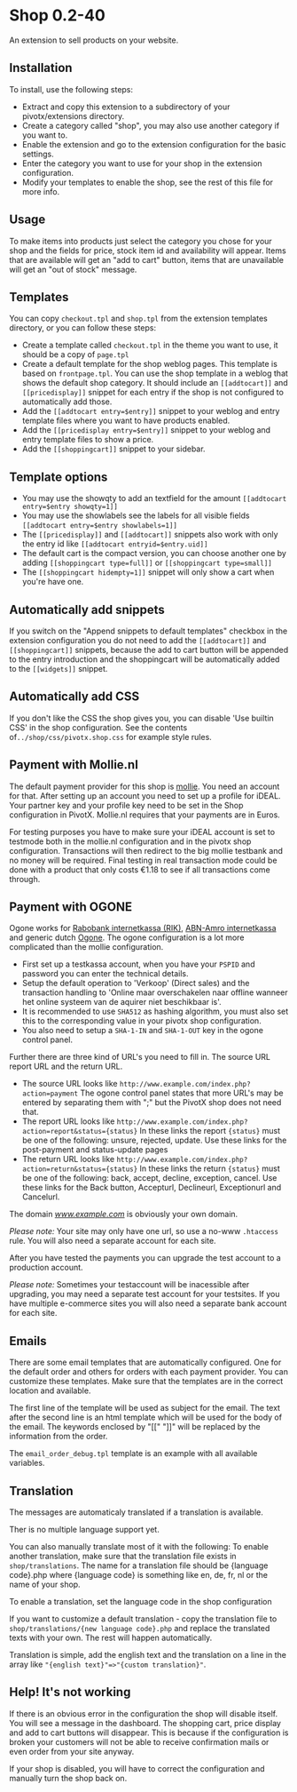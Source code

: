 Shop 0.2-40
===========
An extension to sell products on your website.

Installation
------------
To install, use the following steps:

  * Extract and copy this extension to a subdirectory of your pivotx/extensions directory.
  * Create a category called "shop", you may also use another category if you want to.
  * Enable the extension and go to the extension configuration for the basic settings.
  * Enter the category you want to use for your shop in the extension configuration.
  * Modify your templates to enable the shop, see the rest of this file for more info.

Usage
-----
To make items into products just select the category you chose for your shop and the fields for price, stock item id and availability will appear. Items that are available will get an "add to cart" button, items that are unavailable will get an "out of stock" message.
  
Templates
---------
You can copy `checkout.tpl` and `shop.tpl` from the extension templates directory, or you can follow these steps:

  * Create a template called `checkout.tpl` in the theme you want to use, it should be a copy of `page.tpl`
  * Create a default template for the shop weblog pages. This template is based on `frontpage.tpl`. You can use the shop template in a weblog that shows the default shop category. It should include an `[[addtocart]]` and `[[pricedisplay]]` snippet for each entry if the shop is not configured to automatically add those.
  * Add the `[[addtocart entry=$entry]]` snippet to your weblog and entry template files where you want to have products enabled.
  * Add the `[[pricedisplay entry=$entry]]` snippet to your weblog and entry template files to show a price.
  * Add the `[[shoppingcart]]` snippet to your sidebar.

Template options
----------------

  * You may use the showqty to add an textfield for the amount `[[addtocart entry=$entry showqty=1]]`
  * You may use the showlabels see the labels for all visible fields `[[addtocart entry=$entry showlabels=1]]`
  * The `[[pricedisplay]]` and `[[addtocart]]` snippets also work with only the entry id like `[[addtocart entryid=$entry.uid]]`
  * The default cart is the compact version, you can choose another one by adding `[[shoppingcart type=full]]` or `[[shoppingcart type=small]]`
  * The `[[shoppingcart hidempty=1]]` snippet will only show a cart when you're have one.

Automatically add snippets
--------------------------
If you switch on the "Append snippets to default templates" checkbox in the extension configuration you do not need to add the `[[addtocart]]` and `[[shoppingcart]]` snippets, because the add to cart button will be appended to the entry introduction and the shoppingcart will be automatically added to the `[[widgets]]` snippet.

Automatically add CSS
---------------------
If you don't like the CSS the shop gives you, you can disable 'Use builtin CSS' in the shop configuration. See the contents of`../shop/css/pivotx.shop.css` for example style rules.

Payment with Mollie.nl
----------------------
The default payment provider for this shop is <a href="http://mollie.nl">mollie</a>. You need an account for that. After setting up an account you need to set up a profile for iDEAL. Your partner key and your profile key need to be set in the Shop configuration in PivotX. Mollie.nl requires that your payments are in Euros.

For testing purposes you have to make sure your iDEAL account is set to testmode both in the mollie.nl configuration and in the pivotx shop configuration. Transactions will then redirect to the big mollie testbank and no money will be required. Final testing in real transaction mode could be done with a product that only costs &euro;1.18 to see if all transactions come through.

Payment with OGONE
------------------
Ogone works for <a href="https://i-kassa.rabobank.nl/">Rabobank internetkassa (RIK)</a>, <a href="https://internetkassa.abnamro.nl/">ABN-Amro internetkassa</a> and generic dutch <a href="http://www.ogone.com/">Ogone</a>. The ogone configuration is a lot more complicated than the mollie configuration.

  * First set up a testkassa account, when you have your `PSPID` and password you can enter the technical details.
  * Setup the default operation to 'Verkoop' (Direct sales) and the transaction handling to 'Online maar overschakelen naar offline wanneer het online systeem van de aquirer niet beschikbaar is'.
  * It is recommended to use `SHA512` as hashing algorithm, you must also set this to the corresponding value in your pivotx shop configuration.
  * You also need to setup a `SHA-1-IN` and `SHA-1-OUT` key in the ogone control panel.

Further there are three kind of URL's you need to fill in. The source URL report URL and the return URL.

  * The source URL looks like `http://www.example.com/index.php?action=payment` The ogone control panel states that more URL's may be entered by separating them with ";" but the PivotX shop does not need that.
  * The report URL looks like `http://www.example.com/index.php?action=report&status={status}` In these links the report `{status}` must be one of the following: unsure, rejected, update. Use these links for the post-payment and status-update pages
  * The return URL looks like `http://www.example.com/index.php?action=return&status={status}` In these links the return `{status}` must be one of the following: back, accept, decline, exception, cancel. Use these links for the Back button, Accepturl, Declineurl, Exceptionurl and Cancelurl.
  
The domain *www.example.com* is obviously your own domain.

*Please note:* Your site may only have one url, so use a no-www `.htaccess` rule. You will also need a separate account for each site. 

After you have tested the payments you can upgrade the test account to a production account.

*Please note:* Sometimes your testaccount will be inacessible after upgrading, you may need a separate test account for your testsites. If you have multiple e-commerce sites you will also need a separate bank account for each site.

Emails
------
There are some email templates that are automatically configured. One for the default order and others for orders with each payment provider.
You can customize these templates. Make sure that the templates are in the correct location and available.

The first line of the template will be used as subject for the email. The text after the second line is an html template which will be used for the body of the email. The keywords enclosed by "[[" "]]" will be replaced by the information from the order.

The `email_order_debug.tpl` template is an example with all available variables.

Translation
-----------
The messages are automaticaly translated if a translation is available.

Ther is no multiple language support yet.

You can also manually translate most of it with the following:
To enable another translation, make sure that the translation file exists in `shop/translations`. 
The name for a translation file should be {language code}.php where {language code} is something like en, de, fr, nl or the name of your shop.

To enable a translation, set the language code in the shop configuration

If you want to customize a default translation - copy the translation file to `shop/translations/{new language code}.php` and replace the translated texts with your own. The rest will happen automatically.

Translation is simple, add the english text and the translation on a line in the array like `"{english text}"=>"{custom translation}"`.
  
Help! It's not working
----------------------
If there is an obvious error in the configuration the shop will disable itself. You will see a message in the dashboard. The shopping cart, price display and add to cart buttons will disappear. This is because if the configuration is broken your customers will not be able to receive confirmation mails or even order from your site anyway.

If your shop is disabled, you will have to correct the configuration and manually turn the shop back on.